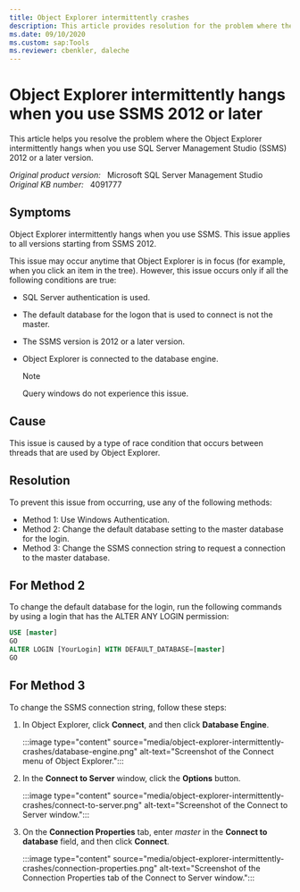 ```yaml
---
title: Object Explorer intermittently crashes
description: This article provides resolution for the problem where the Object Explorer intermittently hangs when you use SQL Server Management Studio 2012 or a later version.
ms.date: 09/10/2020
ms.custom: sap:Tools
ms.reviewer: cbenkler, daleche
---
```

# Object Explorer intermittently hangs when you use SSMS 2012 or later

This article helps you resolve the problem where the Object Explorer intermittently hangs when you use SQL Server Management Studio (SSMS) 2012 or a later version.

_Original product version:_ &nbsp; Microsoft SQL Server Management Studio  
_Original KB number:_ &nbsp; 4091777

## Symptoms

Object Explorer intermittently hangs when you use SSMS. This issue applies to all versions starting from SSMS 2012.

This issue may occur anytime that Object Explorer is in focus (for example, when you click an item in the tree). However, this issue occurs only if all the following conditions are true:

- SQL Server authentication is used.
- The default database for the logon that is used to connect is not the master.
- The SSMS version is 2012 or a later version.
- Object Explorer is connected to the database engine.

    > [!NOTE]
    > Query windows do not experience this issue.

## Cause

This issue is caused by a type of race condition that occurs between threads that are used by Object Explorer.

## Resolution

To prevent this issue from occurring, use any of the following methods:

- Method 1: Use Windows Authentication.
- Method 2: Change the default database setting to the master database for the login.
- Method 3: Change the SSMS connection string to request a connection to the master database.

## For Method 2

To change the default database for the login, run the following commands by using a login that has the ALTER ANY LOGIN permission:

```sql
USE [master]
GO
ALTER LOGIN [YourLogin] WITH DEFAULT_DATABASE=[master]
GO
```

## For Method 3

To change the SSMS connection string, follow these steps:

1. In Object Explorer, click **Connect**, and then click **Database Engine**.

    :::image type="content" source="media/object-explorer-intermittently-crashes/database-engine.png" alt-text="Screenshot of the Connect menu of Object Explorer.":::

2. In the **Connect to Server** window, click the **Options** button.

    :::image type="content" source="media/object-explorer-intermittently-crashes/connect-to-server.png" alt-text="Screenshot of the Connect to Server window.":::

3. On the **Connection Properties** tab, enter *master* in the **Connect to database** field, and then click **Connect**.

    :::image type="content" source="media/object-explorer-intermittently-crashes/connection-properties.png" alt-text="Screenshot of the Connection Properties tab of the Connect to Server window.":::
